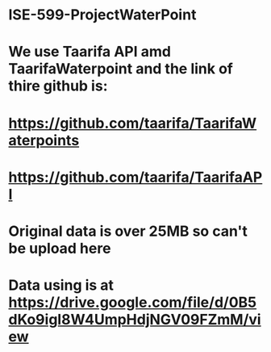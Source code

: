 # ISE-599-ProjectWaterPoint
# We use Taarifa API amd TaarifaWaterpoint and the link of thire github is: 
# https://github.com/taarifa/TaarifaWaterpoints
# https://github.com/taarifa/TaarifaAPI
# Original data is over 25MB so can't be upload here
# Data using is at https://drive.google.com/file/d/0B5dKo9igl8W4UmpHdjNGV09FZmM/view   
